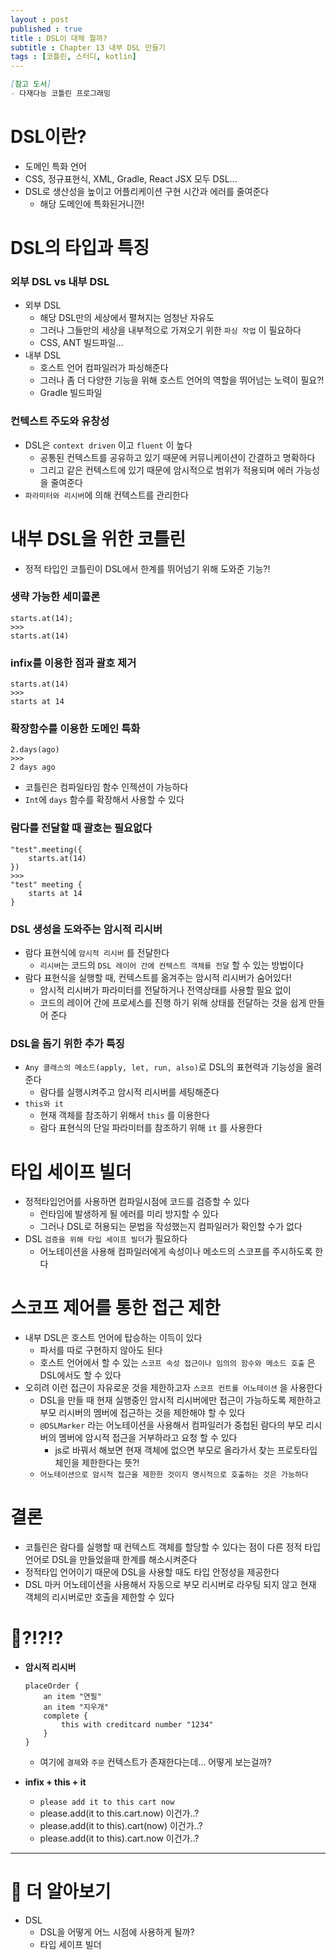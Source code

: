```yaml
---
layout : post
published : true
title : DSL이 대체 뭘까?
subtitle : Chapter 13 내부 DSL 만들기
tags : [코틀린, 스터디, kotlin]
--- 
```


```markdown
[참고 도서]
- 다재다능 코틀린 프로그래밍
```

# DSL이란?

- 도메인 특화 언어
- CSS, 정규표현식, XML, Gradle, React JSX 모두 DSL...
- DSL로 생산성을 높이고 어플리케이션 구현 시간과 에러를 줄여준다
    - 해당 도메인에 특화된거니깐!

# DSL의 타입과 특징

### 외부 DSL vs 내부 DSL

- 외부 DSL
    - 해당 DSL만의 세상에서 펼쳐지는 엄청난 자유도
    - 그러나 그들만의 세상을 내부적으로 가져오기 위한 `파싱 작업` 이 필요하다
    - CSS, ANT 빌드파일...
- 내부 DSL
    - 호스트 언어 컴파일러가 파싱해준다
    - 그러나 좀 더 다양한 기능을 위해 호스트 언어의 역할을 뛰어넘는 노력이 필요?!
    - Gradle 빌드파일

### 컨텍스트 주도와 유창성

- DSL은 `context driven` 이고 `fluent` 이 높다
    - 공통된 컨텍스트를 공유하고 있기 때문에 커뮤니케이션이 간결하고 명확하다
    - 그리고 같은 컨텍스트에 있기 때문에 암시적으로 범위가 적용되며 에러 가능성을 줄여준다
- `파라미터와 리시버`에 의해 컨텍스트를 관리한다

# 내부 DSL을 위한 코틀린

- 정적 타입인 코틀린이 DSL에서 한계를 뛰어넘기 위해 도와준 기능?!

### **생략 가능한 세미콜론**

```tsx
starts.at(14);
>>>
starts.at(14)
```

### **infix를 이용한 점과 괄호 제거**

```tsx
starts.at(14)
>>>
starts at 14
```

### **확장함수를 이용한 도메인 특화**

```tsx
2.days(ago)
>>>
2 days ago
```

- 코틀린은 컴파일타임 함수 인젝션이 가능하다
- `Int`에 `days` 함수를 확장해서 사용할 수 있다

### **람다를 전달할 때 괄호는 필요없다**

```tsx
"test".meeting({
	starts.at(14)
})
>>>
"test" meeting {
	starts at 14
}
```

### **DSL 생성을 도와주는 암시적 리시버**

- 람다 표현식에 `암시적 리시버` 를 전달한다
    - `리시버`는 코드의 `DSL 레이어 간에 컨텍스트 객체를 전달` 할 수 있는 방법이다
- 람다 표현식을 실행할 때, 컨텍스트를 옮겨주는 암시적 리시버가 숨어있다!
    - 암시적 리시버가 파라미터를 전달하거나 전역상태를 사용할 필요 없이
    - 코드의 레이어 간에 프로세스를 진행 하기 위해 상태를 전달하는 것을 쉽게 만들어 준다

### DSL을 돕기 위한 추가 특징

- `Any 클래스의 메소드(apply, let, run, also)`로 DSL의 표현력과 기능성을 올려준다
    - 람다를 실행시켜주고 암시적 리시버를 세팅해준다
- `this와 it`
    - 현재 객체를 참조하기 위해서 `this` 를 이용한다
    - 람다 표현식의 단일 파라미터를 참조하기 위해 `it` 를 사용한다

# 타입 세이프 빌더

- 정적타입언어를 사용하면 컴파일시점에 코드를 검증할 수 있다
    - 런타임에 발생하게 될 에러를 미리 방지할 수 있다
    - 그러나 DSL로 허용되는 문법을 작성했는지 컴파일러가 확인할 수가 없다
- DSL `검증을 위해 타입 세이프 빌더`가 필요하다
    - 어노테이션을 사용해 컴파일러에게 속성이나 메소드의 스코프를 주시하도록 한다

# 스코프 제어를 통한 접근 제한

- 내부 DSL은 호스트 언어에 탑승하는 이득이 있다
    - 파서를 따로 구현하지 않아도 된다
    - 호스트 언어에서 할 수 있는 `스코프 속성 접근이나 임의의 함수와 메소드 호출` 은 DSL에서도 할 수 있다
- 오히려 이런 접근이 자유로운 것을 제한하고자 `스코프 컨트롤 어노테이션` 을 사용한다
    - DSL을 만들 때 현재 실행중인 암시적 리시버에만 접근이 가능하도록 제한하고 부모 리시버의 멤버에 접근하는 것을 제한해야 할 수 있다
    - `@DSLMarker` 라는 어노테이션을 사용해서 컴파일러가 중첩된 람다의 부모 리시버의 멤버에 암시적 접근을 거부하라고 요청 할 수 있다
        - js로 바꿔서 해보면 현재 객체에 없으면 부모로 올라가서 찾는 프로토타입 체인을 제한한다는 뜻?!
    - `어노테이션으로 암시적 접근을 제한한 것이지 명시적으로 호출하는 것은 가능하다`

# 결론

- 코틀린은 람다를 실행할 때 컨텍스트 객체를 할당할 수 있다는 점이 다른 정적 타입 언어로 DSL을 만들었을때 한계를 해소시켜준다
- 정적타입 언어이기 때문에 DSL을 사용할 때도 타입 안정성을 제공한다
- DSL 마커 어노테이션을 사용해서 자동으로 부모 리시버로 라우팅 되지 않고 현재 객체의 리시버로만 호출을 제한할 수 있다

# 🚨?!?!?

- **암시적 리시버**

    ```tsx
    placeOrder {
    	an item "연필"
    	an item "지우개"
    	complete {
    		this with creditcard number "1234"
    	}
    }
    ```

    - 여기에 `결제`와 `주문` 컨텍스트가 존재한다는데... 어떻게 보는걸까?
- **infix + this + it**
    - `please add it to this cart now`
    - please.add(it to this.cart.now) 이건가..?
    - please.add(it to this).cart(now) 이건가..?
    - please.add(it to this).cart.now 이건가..?

---

# 🙈 더 알아보기

- DSL
    - DSL을 어떻게 어느 시점에 사용하게 될까?
    - 타입 세이프 빌더